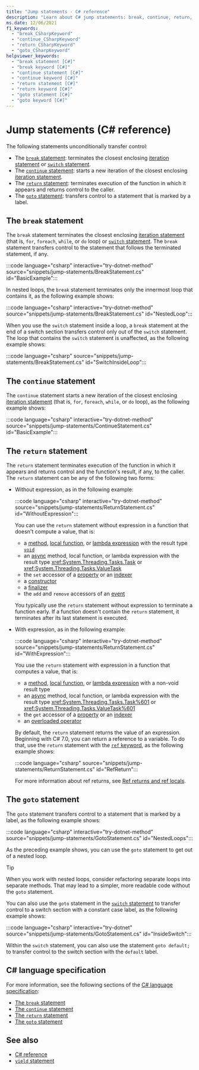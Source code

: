 ```yaml
---
title: "Jump statements - C# reference"
description: "Learn about C# jump statements: break, continue, return, and goto."
ms.date: 12/06/2021
f1_keywords:
  - "break_CSharpKeyword"
  - "continue_CSharpKeyword"
  - "return_CSharpKeyword"
  - "goto_CSharpKeyword"
helpviewer_keywords:
  - "break statement [C#]"
  - "break keyword [C#]"
  - "continue statement [C#]"
  - "continue keyword [C#]"
  - "return statement [C#]"
  - "return keyword [C#]"
  - "goto statement [C#]"
  - "goto keyword [C#]"
---
```

# Jump statements (C# reference)

The following statements unconditionally transfer control:

- The [`break` statement](#the-break-statement): terminates the closest enclosing [iteration statement](iteration-statements.md) or [`switch` statement](selection-statements.md#the-switch-statement).
- The [`continue` statement](#the-continue-statement): starts a new iteration of the closest enclosing [iteration statement](iteration-statements.md).
- The [`return` statement](#the-return-statement): terminates execution of the function in which it appears and returns control to the caller.
- The [`goto` statement](#the-goto-statement): transfers control to a statement that is marked by a label.

## The `break` statement

The `break` statement terminates the closest enclosing [iteration statement](iteration-statements.md) (that is, `for`, `foreach`, `while`, or `do` loop) or [`switch` statement](selection-statements.md#the-switch-statement). The `break` statement transfers control to the statement that follows the terminated statement, if any.

:::code language="csharp" interactive="try-dotnet-method" source="snippets/jump-statements/BreakStatement.cs" id="BasicExample":::

In nested loops, the `break` statement terminates only the innermost loop that contains it, as the following example shows:

:::code language="csharp" interactive="try-dotnet-method" source="snippets/jump-statements/BreakStatement.cs" id="NestedLoop":::

When you use the `switch` statement inside a loop, a `break` statement at the end of a switch section transfers control only out of the `switch` statement. The loop that contains the `switch` statement is unaffected, as the following example shows:

:::code language="csharp" source="snippets/jump-statements/BreakStatement.cs" id="SwitchInsideLoop":::

## The `continue` statement

The `continue` statement starts a new iteration of the closest enclosing [iteration statement](iteration-statements.md) (that is, `for`, `foreach`, `while`, or `do` loop), as the following example shows:

:::code language="csharp" interactive="try-dotnet-method" source="snippets/jump-statements/ContinueStatement.cs" id="BasicExample":::

## The `return` statement

The `return` statement terminates execution of the function in which it appears and returns control and the function's result, if any, to the caller. The `return` statement can be any of the following two forms:

- Without expression, as in the following example:

  :::code language="csharp" interactive="try-dotnet-method" source="snippets/jump-statements/ReturnStatement.cs" id="WithoutExpression":::

  You can use the `return` statement without expression in a function that doesn't compute a value, that is:

  - a [method](../../programming-guide/classes-and-structs/methods.md), [local function](../../programming-guide/classes-and-structs/local-functions.md), or [lambda expression](../operators/lambda-expressions.md) with the result type [`void`](../builtin-types/void.md)
  - an [async](../keywords/async.md) method, local function, or lambda expression with the result type <xref:System.Threading.Tasks.Task> or <xref:System.Threading.Tasks.ValueTask>
  - the `set` accessor of a [property](../../programming-guide/classes-and-structs/properties.md) or an [indexer](../../programming-guide/indexers/index.md)
  - a [constructor](../../programming-guide/classes-and-structs/constructors.md)
  - a [finalizer](../../programming-guide/classes-and-structs/finalizers.md)
  - the `add` and `remove` accessors of an [event](../../programming-guide/events/index.md)

  You typically use the `return` statement without expression to terminate a function early. If a function doesn't contain the `return` statement, it terminates after its last statement is executed.

- With expression, as in the following example:

  :::code language="csharp" interactive="try-dotnet-method" source="snippets/jump-statements/ReturnStatement.cs" id="WithExpression":::

  You use the `return` statement with expression in a function that computes a value, that is:

  - a [method](../../programming-guide/classes-and-structs/methods.md), [local function](../../programming-guide/classes-and-structs/local-functions.md), or [lambda expression](../operators/lambda-expressions.md) with a non-void result type
  - an [async](../keywords/async.md) method, local function, or lambda expression with the result type <xref:System.Threading.Tasks.Task%601> or <xref:System.Threading.Tasks.ValueTask%601>
  - the `get` accessor of a [property](../../programming-guide/classes-and-structs/properties.md) or an [indexer](../../programming-guide/indexers/index.md)
  - an [overloaded operator](../operators/operator-overloading.md)

  By default, the `return` statement returns the value of an expression. Beginning with C# 7.0, you can return a reference to a variable. To do that, use the `return` statement with the [`ref` keyword](../keywords/ref.md), as the following example shows:

  :::code language="csharp" source="snippets/jump-statements/ReturnStatement.cs" id="RefReturn":::

  For more information about ref returns, see [Ref returns and ref locals](../../programming-guide/classes-and-structs/ref-returns.md).

## The `goto` statement

The `goto` statement transfers control to a statement that is marked by a label, as the following example shows:

:::code language="csharp" interactive="try-dotnet-method" source="snippets/jump-statements/GotoStatement.cs" id="NestedLoops":::

As the preceding example shows, you can use the `goto` statement to get out of a nested loop.

> [!TIP]
> When you work with nested loops, consider refactoring separate loops into separate methods. That may lead to a simpler, more readable code without the `goto` statement.

You can also use the `goto` statement in the [`switch` statement](selection-statements.md#the-switch-statement) to transfer control to a switch section with a constant case label, as the following example shows:

:::code language="csharp" interactive="try-dotnet" source="snippets/jump-statements/GotoStatement.cs" id="InsideSwitch":::

Within the `switch` statement, you can also use the statement `goto default;` to transfer control to the switch section with the `default` label.

## C# language specification

For more information, see the following sections of the [C# language specification](~/_csharplang/spec/introduction.md):

- [The `break` statement](~/_csharplang/spec/statements.md#the-break-statement)
- [The `continue` statement](~/_csharplang/spec/statements.md#the-continue-statement)
- [The `return` statement](~/_csharplang/spec/statements.md#the-return-statement)
- [The `goto` statement](~/_csharplang/spec/statements.md#the-goto-statement)

## See also

- [C# reference](../index.md)
- [`yield` statement](../keywords/yield.md)
